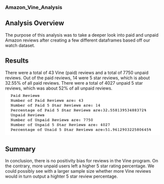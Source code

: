 ### Amazon_Vine_Analysis

## Analysis Overview
The purpose of this analysis was to take a deeper look into paid and unpaid Amazon reviews after creating a few different dataframes based off our watch dataset.

## Results
There were a total of 43 Vine (paid) reviews and a total of 7750 unpaid reviews. Out of the paid reviews, 14 were 5 star reviews, which is about 32.55% of all paid reviews. There were a total of 4027 unpaid 5 star reviews, which was about 52% of all unpaid reviews. 
![Paid vs Unpaid Data](https://github.com/abeituni/Amazon_Vine_Analysis/blob/main/PaidUnpaidData.png)

## Summary
In conclusion, there is no positivity bias for reviews in the Vine program. On the contrary, more unpaid users left a higher 5 star rating percentage. We could possibly see with a larger sample size whether more Vine reviews would in turn output a highter 5 star review percentage. 

